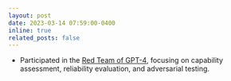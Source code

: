 ```yaml
---
layout: post
date: 2023-03-14 07:59:00-0400
inline: true
related_posts: false
---
```


* Participated in the [Red Team of GPT-4](https://arxiv.org/abs/2303.08774), focusing on capability assessment, reliability evaluation, and adversarial testing.



